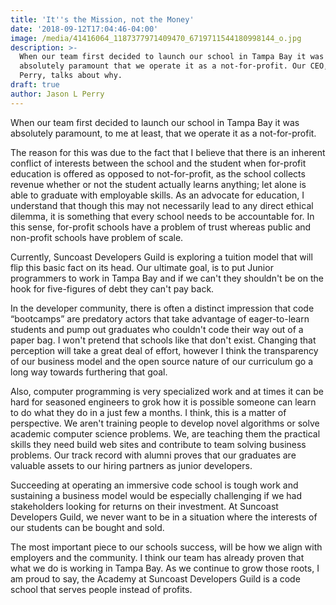 ```yaml
---
title: 'It''s the Mission, not the Money'
date: '2018-09-12T17:04:46-04:00'
image: /media/41416064_1187377971409470_6719711544180998144_o.jpg
description: >-
  When our team first decided to launch our school in Tampa Bay it was
  absolutely paramount that we operate it as a not-for-profit. Our CEO, Jason L
  Perry, talks about why.
draft: true
author: Jason L Perry
---
```

When our team first decided to launch our school in Tampa Bay it was absolutely paramount, to me at least, that we operate it as a not-for-profit.



The reason for this was due to the fact that I believe that there is an inherent conflict of interests between the school and the student when for-profit education is offered as opposed to not-for-profit, as the school collects revenue whether or not the student actually learns anything; let alone is able to graduate with employable skills. As an advocate for education, I understand that though this may not necessarily lead to any direct ethical dilemma, it is something that every school needs to be accountable for. In this sense, for-profit schools have a problem of trust whereas public and non-profit schools have problem of scale.



Currently, Suncoast Developers Guild is exploring a tuition model that will flip this basic fact on its head. Our ultimate goal, is to put Junior programmers to work in Tampa Bay and if we can't they shouldn't be on the hook for five-figures of debt they can't pay back.



In the developer community, there is often a distinct impression that code “bootcamps” are predatory actors that take advantage of eager-to-learn students and pump out graduates who couldn't code their way out of a paper bag. I won't pretend that schools like that don't exist. Changing that perception will take a great deal of effort, however I think the transparency of our business model and the open source nature of our curriculum go a long way towards furthering that goal.



Also, computer programming is very specialized work and at times it can be hard for seasoned engineers to grok how it is possible someone can learn to do what they do in a just few a months. I think, this is a matter of perspective. We aren't training people to develop novel algorithms or solve academic computer science problems. We, are teaching them the practical skills they need build web sites and contribute to team solving business problems. Our track record with alumni proves that our graduates are valuable assets to our hiring partners as junior developers.



Succeeding at operating an immersive code school is tough work and sustaining a business model would be especially challenging if we had stakeholders looking for returns on their investment. At Suncoast Developers Guild, we never want to be in a situation where the interests of our students can be bought and sold.



The most important piece to our schools success, will be how we align with employers and the community. I think our team has already proven that what we do is working in Tampa Bay. As we continue to grow those roots, I am proud to say, the Academy at Suncoast Developers Guild is a code school that serves people instead of profits.
